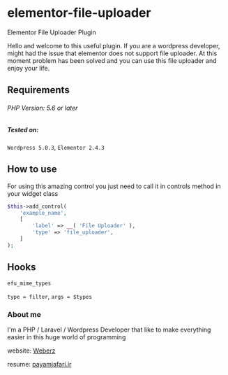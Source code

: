 # elementor-file-uploader
Elementor File Uploader Plugin

Hello and welcome to this useful plugin. If you are a wordpress developer, might had the issue that elementor does not support file uploader.
At this moment problem has been solved and you can use this file uploader and enjoy your life.

## Requirements
###### PHP Version: 5.6 or later

##### Tested on:
`Wordpress 5.0.3`,
`Elementor 2.4.3`

## How to use
For using this amazing control you just need to call it in controls method in your widget class
```php
$this->add_control(
    'example_name',
    [
        'label' => __( 'File Uploader' ),
        'type' => 'file_uploader',
    ]
);
```

## Hooks
```
efu_mime_types
```
`type = filter`,
`args = $types`

### About me
I'm a PHP / Laravel / Wordpress Developer that like to make everything easier in this huge world of programming

website: [Weberz](http://weberz.ir)

resume: [payamjafari.ir](http://payamjafari.ir)
